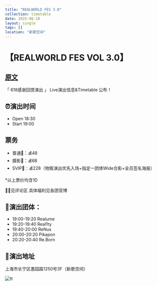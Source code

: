 ```yaml
---
title: "REALWORLD FES 3.0"
collection: timetable
date: 2025-06-18
layout: single
tags: []
location: "新歌空间"
---
```



# 【REALWORLD FES VOL 3.0】

## [原文](whttps://weibo.com/7845127268/PwN4WmRo5#comment)
「 618感谢回馈演出 」
Live演出信息&Timetable 公布！
## ⏰演出时间
- Open 18:30 
- Start 19:00
## 票务
- 普通🎫：💰48
- 摄影🎫：💰68
- SVIP🎫：💰228（物贩演出优先入场+指定一团体Wide合影+全员签名海报）

*以上票价均含1D

🎫🐴见评论区
具体福利见各团官博

## 👤演出团体：
- 19:00-19:20 Realume
- 19:20-19:40 Real1ty
- 19:40-20:00 ReNus
- 20:00-20:20 Pikapon
- 20:20-20:40 Re.Born

## 📍演出地址
上海市长宁区愚园路1250号3F（新歌空间）

![tt](/timetable/2025/06/18/1.jpg)
